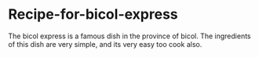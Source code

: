 # Recipe-for-bicol-express
The bicol express is a famous dish in the province of bicol. The ingredients of this dish are very simple, and its very easy too cook also.
